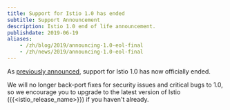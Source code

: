 ```yaml
---
title: Support for Istio 1.0 has ended
subtitle: Support Announcement
description: Istio 1.0 end of life announcement.
publishdate: 2019-06-19
aliases:
    - /zh/blog/2019/announcing-1.0-eol-final
    - /zh/news/2019/announcing-1.0-eol-final
---
```


As [previously announced](/zh/news/support/announcing-1.0-eol/), support for Istio 1.0 has now officially ended.

We will no longer back-port fixes for security issues and critical bugs to 1.0, so we encourage you to upgrade to the latest version of Istio ({{<istio_release_name>}}) if you haven't already.
